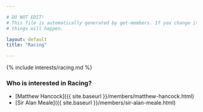 ```yaml
---

# DO NOT EDIT!
# This file is automatically generated by get-members. If you change it, bad
# things will happen.

layout: default
title: "Racing"

---
```


{% include interests/racing.md %}

### Who is interested in Racing?


* [Matthew Hancock]({{ site.baseurl }}/members/matthew-hancock.html)
* [Sir Alan Meale]({{ site.baseurl }}/members/sir-alan-meale.html)
